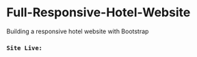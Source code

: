# Full-Responsive-Hotel-Website
Building a responsive hotel website with Bootstrap

### `Site Live: `
